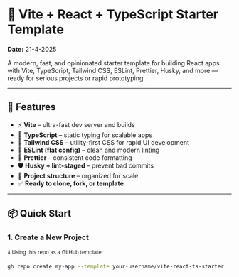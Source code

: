 # 🔰 Vite + React + TypeScript Starter Template

**Date:** 21-4-2025

A modern, fast, and opinionated starter template for building React apps with Vite, TypeScript, Tailwind CSS, ESLint, Prettier, Husky, and more — ready for serious projects or rapid prototyping.

---

## 🚀 Features

- ⚡ **Vite** – ultra-fast dev server and builds
- 🧠 **TypeScript** – static typing for scalable apps
- 🎨 **Tailwind CSS** – utility-first CSS for rapid UI development
- 🧹 **ESLint (flat config)** – clean and modern linting
- 💅 **Prettier** – consistent code formatting
- 🛡️ **Husky + lint-staged** – prevent bad commits
- 📁 **Project structure** – organized for scale
- ✅ **Ready to clone, fork, or template**

---

## 📦 Quick Start

### 1. Create a New Project

<sup>⬇️ Using this repo as a GitHub template:</sup>

```bash
gh repo create my-app --template your-username/vite-react-ts-starter
```

